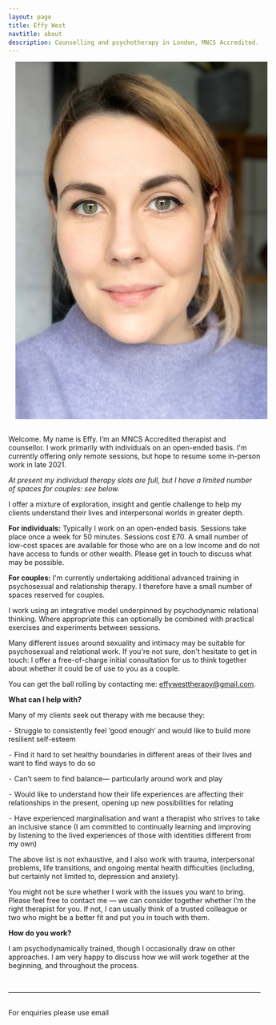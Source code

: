 ```yaml
---
layout: page
title: Effy West
navtitle: about
description: Counselling and psychotherapy in London, MNCS Accredited.
---
```

<img class="col one right" src="/img/8D6106A2-86BA-4F07-AF7B-1B8AC3DCCADE.jpeg" alt="West Therapy" style="margin: 0 0 1em 1em" />

Welcome. My name is Effy. I’m an MNCS Accredited therapist and counsellor. I work primarily with individuals on an open-ended basis. I'm currently offering only remote sessions, but hope to resume some in-person work in late 2021.

_At present my individual therapy slots are full, but I have a limited number of spaces for couples: see below._

I offer a mixture of exploration, insight and gentle challenge to help my clients understand their lives and interpersonal worlds in greater depth.

**For individuals:**
Typically I work on an open-ended basis. Sessions take place once a week for 50 minutes. Sessions cost £70. A small number of low-cost spaces are available for those who are on a low income and do not have access to funds or other wealth.  Please get in touch to discuss what may be possible.

**For couples:**
I'm currently undertaking additional advanced training in psychosexual and relationship therapy. I therefore have a small number of spaces reserved for couples.

I work using an integrative model underpinned by psychodynamic relational thinking. Where appropriate this can optionally be combined with practical exercises and experiments between sessions. 

Many different issues around sexuality and intimacy may be suitable for psychosexual and relational work. If you're not sure, don't hesitate to get in touch: I offer a free-of-charge initial consultation for us to think together about whether it could be of use to you as a couple.

You can get the ball rolling by contacting me: [effywesttherapy@gmail.com](mailto:effywesttherapy@gmail.com).

<b>What can I help with?</b>

Many of my clients seek out therapy with me because they:

⁃ Struggle to consistently feel ‘good enough’ and would like to build more resilient self-esteem

⁃ Find it hard to set healthy boundaries in different areas of their lives and want to find ways to do so

⁃ Can’t seem to find balance— particularly around work and play

⁃ Would like to understand how their life experiences are affecting their relationships in the present, opening up new possibilities for relating

⁃ Have experienced marginalisation and want a therapist who strives to take an inclusive stance (I am committed to continually learning and improving by listening to the lived experiences of those with identities different from my own)

The above list is not exhaustive, and I also work with trauma, interpersonal problems, life transitions, and ongoing mental health difficulties (including, but certainly not limited to, depression and anxiety).

You might not be sure whether I work with the issues you want to bring. Please feel free to contact me — we can consider together whether I’m the right therapist for you. If not, I can usually think of a trusted colleague or two who might be a better fit and put you in touch with them.

<b>How do you work?</b>

I am psychodynamically trained, though I occasionally draw on other approaches. I am very happy to discuss how we will work together at the beginning, and throughout the process.

<br/>
<hr/>
<br/>
<span class="contacticon center">
	<a href="mailto:effywesttherapy@gmail.com"><i class="fa fa-envelope-square"></i></a>
	<a href="" target="_blank"><i class="fa fa-twitter-square"></i></a>
</span>

<div class="col three caption">
	For enquiries please use email
</div>
